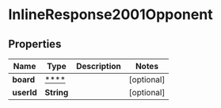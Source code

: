 
# InlineResponse2001Opponent

## Properties
Name | Type | Description | Notes
------------ | ------------- | ------------- | -------------
**board** | [****](.md) |  |  [optional]
**userId** | **String** |  |  [optional]



